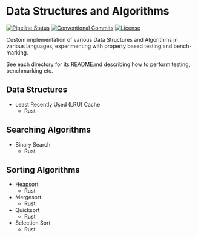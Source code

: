# Data Structures and Algorithms
[![Pipeline Status](https://gitlab.com/DeveloperC/data_structures_and_algorithms/badges/master/pipeline.svg)](https://gitlab.com/DeveloperC/data_structures_and_algorithms/commits/master)
[![Conventional Commits](https://img.shields.io/badge/Conventional%20Commits-1.0.0-yellow.svg)](https://conventionalcommits.org)
[![License](https://img.shields.io/badge/License-AGPLv3-blue.svg)](https://www.gnu.org/licenses/agpl-3.0)


Custom implementation of various Data Structures and Algorithms in various languages, experimenting with property based testing and bench-marking.

See each directory for its README.md describing how to perform testing, benchmarking etc.


## Data Structures
- Least Recently Used (LRU) Cache
  + Rust

## Searching Algorithms
- Binary Search
  + Rust


## Sorting Algorithms
- Heapsort
  + Rust
- Mergesort
  + Rust
- Quicksort
  + Rust
- Selection Sort
  + Rust
